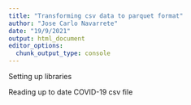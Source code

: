 ```yaml
---
title: "Transforming csv data to parquet format"
author: "Jose Carlo Navarrete"
date: "19/9/2021"
output: html_document
editor_options: 
  chunk_output_type: console
---
```


Setting up libraries


Reading up to date COVID-19 csv file


